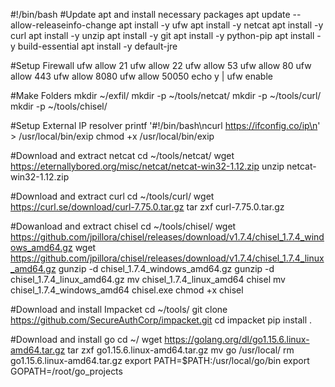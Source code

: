 
#!/bin/bash
#Update apt and install necessary packages
apt update --allow-releaseinfo-change
apt install -y ufw
apt install -y netcat
apt install -y curl
apt install -y unzip
apt install -y git
apt install -y python-pip
apt install -y build-essential
apt install -y default-jre

#Setup Firewall
ufw allow 21
ufw allow 22
ufw allow 53
ufw allow 80
ufw allow 443
ufw allow 8080
ufw allow 50050
echo y | ufw enable

#Make Folders
mkdir ~/exfil/
mkdir -p ~/tools/netcat/
mkdir -p ~/tools/curl/
mkdir -p ~/tools/chisel/

#Setup External IP resolver
printf '#!/bin/bash\ncurl https://ifconfig.co/ip\n' > /usr/local/bin/exip
chmod +x /usr/local/bin/exip

#Download and extract netcat
cd ~/tools/netcat/
wget https://eternallybored.org/misc/netcat/netcat-win32-1.12.zip
unzip netcat-win32-1.12.zip

#Download and extract curl
cd ~/tools/curl/
wget https://curl.se/download/curl-7.75.0.tar.gz
tar zxf curl-7.75.0.tar.gz

#Dowanload and extract chisel
cd ~/tools/chisel/
wget https://github.com/jpillora/chisel/releases/download/v1.7.4/chisel_1.7.4_windows_amd64.gz
wget https://github.com/jpillora/chisel/releases/download/v1.7.4/chisel_1.7.4_linux_amd64.gz
gunzip -d chisel_1.7.4_windows_amd64.gz
gunzip -d chisel_1.7.4_linux_amd64.gz
mv chisel_1.7.4_linux_amd64 chisel
mv chisel_1.7.4_windows_amd64 chisel.exe
chmod +x chisel

#Download and install Impacket
cd ~/tools/
git clone https://github.com/SecureAuthCorp/impacket.git
cd impacket
pip install .

#Download and install go
cd ~/
wget https://golang.org/dl/go1.15.6.linux-amd64.tar.gz
tar zxf go1.15.6.linux-amd64.tar.gz
mv go /usr/local/
rm go1.15.6.linux-amd64.tar.gz
export PATH=$PATH:/usr/local/go/bin
export GOPATH=/root/go_projects

